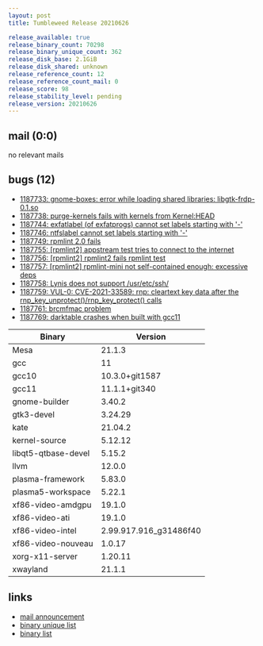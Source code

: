 ```yaml
---
layout: post
title: Tumbleweed Release 20210626

release_available: true
release_binary_count: 70298
release_binary_unique_count: 362
release_disk_base: 2.1GiB
release_disk_shared: unknown
release_reference_count: 12
release_reference_count_mail: 0
release_score: 98
release_stability_level: pending
release_version: 20210626
---
```


## mail (0:0)

no relevant mails

## bugs (12)

<!--more-->

- [1187733: gnome-boxes: error while loading shared libraries: libgtk-frdp-0.1.so](https://bugzilla.opensuse.org/show_bug.cgi?id=1187733)
- [1187738: purge-kernels fails with  kernels from Kernel:HEAD](https://bugzilla.opensuse.org/show_bug.cgi?id=1187738)
- [1187744: exfatlabel (of exfatprogs) cannot set labels starting with '-'](https://bugzilla.opensuse.org/show_bug.cgi?id=1187744)
- [1187746: ntfslabel cannot set labels starting with '-'](https://bugzilla.opensuse.org/show_bug.cgi?id=1187746)
- [1187749: rpmlint 2.0 fails](https://bugzilla.opensuse.org/show_bug.cgi?id=1187749)
- [1187755: \[rpmlint2\] appstream test tries to connect to the internet](https://bugzilla.opensuse.org/show_bug.cgi?id=1187755)
- [1187756: \[rpmlint2\] rpmlint2 fails rpmlint test](https://bugzilla.opensuse.org/show_bug.cgi?id=1187756)
- [1187757: \[rpmlint2\] rpmlint-mini not self-contained enough: excessive deps](https://bugzilla.opensuse.org/show_bug.cgi?id=1187757)
- [1187758: Lynis does not support /usr/etc/ssh/](https://bugzilla.opensuse.org/show_bug.cgi?id=1187758)
- [1187759: VUL-0: CVE-2021-33589: rnp: cleartext key data after the rnp_key_unprotect()/rnp_key_protect() calls](https://bugzilla.opensuse.org/show_bug.cgi?id=1187759)
- [1187761: brcmfmac problem](https://bugzilla.opensuse.org/show_bug.cgi?id=1187761)
- [1187769: darktable crashes when built with gcc11](https://bugzilla.opensuse.org/show_bug.cgi?id=1187769)

Binary | Version
--- | ---
Mesa | 21.1.3
gcc | 11
gcc10 | 10.3.0+git1587
gcc11 | 11.1.1+git340
gnome-builder | 3.40.2
gtk3-devel | 3.24.29
kate | 21.04.2
kernel-source | 5.12.12
libqt5-qtbase-devel | 5.15.2
llvm | 12.0.0
plasma-framework | 5.83.0
plasma5-workspace | 5.22.1
xf86-video-amdgpu | 19.1.0
xf86-video-ati | 19.1.0
xf86-video-intel | 2.99.917.916_g31486f40
xf86-video-nouveau | 1.0.17
xorg-x11-server | 1.20.11
xwayland | 21.1.1

## links

- [mail announcement](https://lists.opensuse.org/archives/list/factory@lists.opensuse.org/thread/3RPNR2RLYQ2EX3PL3LAQQU6HYT6FVH3U)
- [binary unique list](http://download.opensuse.org/history/20210626/rpm.unique.list)
- [binary list](http://download.opensuse.org/history/20210626/rpm.list)
